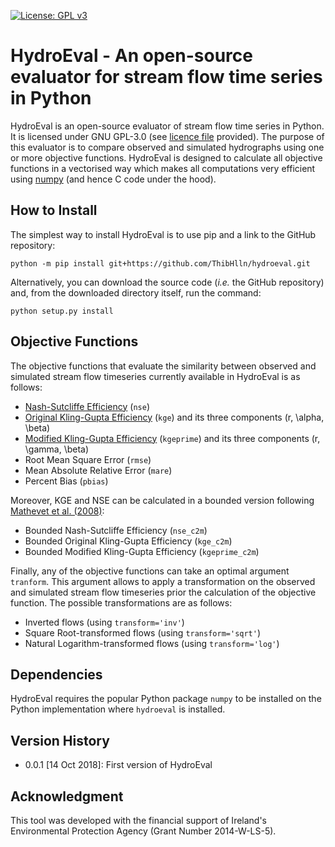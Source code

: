 [![License: GPL v3](https://img.shields.io/badge/License-GPL%20v3-blue.svg)](https://www.gnu.org/licenses/gpl-3.0)

# HydroEval - An open-source evaluator for stream flow time series in Python

HydroEval is an open-source evaluator of stream flow time series in Python. It is licensed under GNU GPL-3.0 (see [licence file](https://github.com/ThibHlln/hydroeval/blob/master/LICENCE.md) provided). The purpose of this evaluator is to compare observed and simulated hydrographs using one or more objective functions. HydroEval is designed to calculate all objective functions in a vectorised way which makes all computations very efficient using [numpy](https://github.com/numpy/numpy) (and hence C code under the hood).

## How to Install

The simplest way to install HydroEval is to use pip and a link to the GitHub repository:

	python -m pip install git+https://github.com/ThibHlln/hydroeval.git

Alternatively, you can download the source code (*i.e.* the GitHub repository) and, from the downloaded directory itself, run the command:

    python setup.py install
    
## Objective Functions

The objective functions that evaluate the similarity between observed and simulated stream flow timeseries currently available in HydroEval is as follows:
* [Nash-Sutcliffe Efficiency](https://doi.org/10.1016/0022-1694(70)90255-6) (`nse`)
* [Original Kling-Gupta Efficiency](https://doi.org/10.1016/j.jhydrol.2009.08.003) (`kge`) and its three components (r, \alpha, \beta)
* [Modified Kling-Gupta Efficiency](https://doi.org/10.1016/j.jhydrol.2012.01.011) (`kgeprime`) and its three components (r, \gamma, \beta)
* Root Mean Square Error (`rmse`)
* Mean Absolute Relative Error (`mare`)
* Percent Bias (`pbias`)

Moreover, KGE and NSE can be calculated in a bounded version following [Mathevet et al. (2008)](https://iahs.info/uploads/dms/13614.21--211-219-41-MATHEVET.pdf):

* Bounded Nash-Sutcliffe Efficiency (`nse_c2m`)
* Bounded Original Kling-Gupta Efficiency (`kge_c2m`)
* Bounded Modified Kling-Gupta Efficiency (`kgeprime_c2m`)

Finally, any of the objective functions can take an optimal argument `tranform`. This argument allows to apply a transformation on the observed and simulated stream flow timeseries prior the calculation of the objective function. The possible transformations are as follows:
* Inverted flows (using `transform='inv'`)
* Square Root-transformed flows (using `transform='sqrt'`)
* Natural Logarithm-transformed flows (using `transform='log'`)

## Dependencies

HydroEval requires the popular Python package `numpy` to be installed on the Python implementation where `hydroeval` is installed.

## Version History

* 0.0.1 [14 Oct 2018]: First version of HydroEval

## Acknowledgment

This tool was developed with the financial support of Ireland's Environmental Protection Agency (Grant Number 2014-W-LS-5).